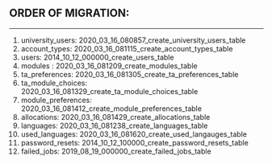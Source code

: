 ## ORDER OF MIGRATION:
---------------------
01. university_users:       2020_03_16_080857_create_university_users_table
02. account_types:          2020_03_16_081115_create_account_types_table
03. users:                  2014_10_12_000000_create_users_table
04. modules :               2020_03_16_081209_create_modules_table
05. ta_preferences:         2020_03_16_081305_create_ta_preferences_table
06. ta_module_choices:      2020_03_16_081329_create_ta_module_choices_table
07. module_preferences:     2020_03_16_081412_create_module_preferences_table
08. allocations:            2020_03_16_081429_create_allocations_table
09. languages:              2020_03_16_081238_create_languages_table
10. used_languages:         2020_03_16_081620_create_used_langauges_table
11. password_resets:        2014_10_12_100000_create_password_resets_table
12. failed_jobs:            2019_08_19_000000_create_failed_jobs_table
